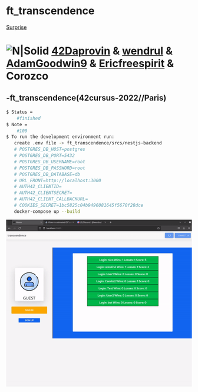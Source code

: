 # ft_transcendence
[Surprise](https://cdn.intra.42.fr/pdf/pdf/49463/en.subject.pdf)

# ![N|Solid](https://i.ibb.co/vsr6w99/original.png) [42Daprovin](https://github.com/42daprovin) & [wendrul](https://github.com/wendrul) & [AdamGoodwin9](https://github.com/AdamGoodwin9) & [Ericfreespirit](https://github.com/Ericfreespirit) & Corozco
## -ft_transcendence(42cursus-2022//Paris)

```sh
$ Status =
	#finished
$ Note =
	#100
$ To run the development environment run:
   create .env file -> ft_transcendence/srcs/nestjs-backend
   # POSTGRES_DB_HOST=postgres
   # POSTGRES_DB_PORT=5432
   # POSTGRES_DB_USERNAME=root
   # POSTGRES_DB_PASSWORD=root
   # POSTGRES_DB_DATABASE=db
   # URL_FRONT=http://localhost:3000
   # AUTH42_CLIENTID=
   # AUTH42_CLIENTSECRET=
   # AUTH42_CLIENT_CALLBACKURL=
   # COOKIES_SECRET=1bc5825c04b9496081645f5670f28dce
   docker-compose up --build
```


![?????](./pong.gif)
